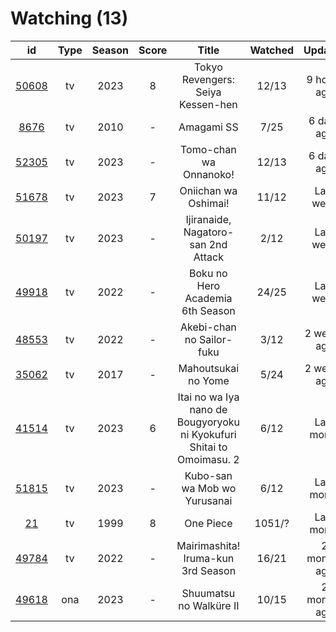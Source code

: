# Watching (13)

|                      id                      | Type | Season | Score |                                 Title                                 | Watched |    Updated   | Start Date |
| :------------------------------------------: | :--: | :----: | :---: | :-------------------------------------------------------------------: | :-----: | :----------: | :--------: |
| [50608](https://myanimelist.net/anime/50608) |  tv  |  2023  |   8   |                   Tokyo Revengers: Seiya Kessen-hen                   |  12/13  |  9 hours ago | 01/08/2023 |
|  [8676](https://myanimelist.net/anime/8676)  |  tv  |  2010  |   -   |                               Amagami SS                              |   7/25  |  6 days ago  | 03/23/2023 |
| [52305](https://myanimelist.net/anime/52305) |  tv  |  2023  |   -   |                         Tomo-chan wa Onnanoko!                        |  12/13  |  6 days ago  | 01/16/2023 |
| [51678](https://myanimelist.net/anime/51678) |  tv  |  2023  |   7   |                          Oniichan wa Oshimai!                         |  11/12  |   Last week  | 01/05/2023 |
| [50197](https://myanimelist.net/anime/50197) |  tv  |  2023  |   -   |                  Ijiranaide, Nagatoro-san 2nd Attack                  |   2/12  |   Last week  | 03/20/2023 |
| [49918](https://myanimelist.net/anime/49918) |  tv  |  2022  |   -   |                    Boku no Hero Academia 6th Season                   |  24/25  |   Last week  | 10/02/2022 |
| [48553](https://myanimelist.net/anime/48553) |  tv  |  2022  |   -   |                       Akebi-chan no Sailor-fuku                       |   3/12  |  2 weeks ago | 03/13/2023 |
| [35062](https://myanimelist.net/anime/35062) |  tv  |  2017  |   -   |                          Mahoutsukai no Yome                          |   5/24  |  2 weeks ago | 03/01/2023 |
| [41514](https://myanimelist.net/anime/41514) |  tv  |  2023  |   6   | Itai no wa Iya nano de Bougyoryoku ni Kyokufuri Shitai to Omoimasu. 2 |   6/12  |  Last month  | 01/12/2023 |
| [51815](https://myanimelist.net/anime/51815) |  tv  |  2023  |   -   |                      Kubo-san wa Mob wo Yurusanai                     |   6/12  |  Last month  | 01/11/2023 |
|    [21](https://myanimelist.net/anime/21)    |  tv  |  1999  |   8   |                               One Piece                               |  1051/? |  Last month  | 01/01/2013 |
| [49784](https://myanimelist.net/anime/49784) |  tv  |  2022  |   -   |                   Mairimashita! Iruma-kun 3rd Season                  |  16/21  | 2 months ago | 10/09/2022 |
| [49618](https://myanimelist.net/anime/49618) |  ona |  2023  |   -   |                        Shuumatsu no Walküre II                        |  10/15  | 2 months ago | 01/27/2023 |